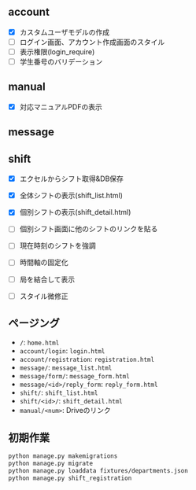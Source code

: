 ## account

- [x] カスタムユーザモデルの作成
- [ ] ログイン画面、アカウント作成画面のスタイル
- [ ] 表示権限(login_require)
- [ ] 学生番号のバリデーション

## manual

- [x] 対応マニュアルPDFの表示

## message

## shift

- [x] エクセルからシフト取得&DB保存
- [x] 全体シフトの表示(shift_list.html)
- [x] 個別シフトの表示(shift_detail.html)
- [ ] 個別シフト画面に他のシフトのリンクを貼る
- [ ] 現在時刻のシフトを強調
- [ ] 時間軸の固定化
- [ ] 局を結合して表示
- [ ] スタイル微修正


## ページング

- `/`: `home.html`
- `account/login`: `login.html`
- `account/registration`: `registration.html`
- `message/`: `message_list.html`
- `message/form/`: `message_form.html`
- `message/<id>/reply_form`: `reply_form.html`
- `shift/`: `shift_list.html`
- `shift/<id>/`: `shift_detail.html`
- `manual/<num>`: Driveのリンク


## 初期作業

```bash
python manage.py makemigrations
python manage.py migrate
python manage.py loaddata fixtures/departments.json
python manage.py shift_registration
```